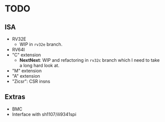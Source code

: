 # TODO

## ISA

* RV32E
  * WIP in `rv32e` branch.
* RV64I
* "C" extension
  * **NextNext**: WIP and refactoring in `rv32c` branch which I need to take a long hard look at.
* "M" extension
* "A" extension
* "Zicsr": CSR insns

## Extras

* BMC
* Interface with sh1107/ili9341spi
